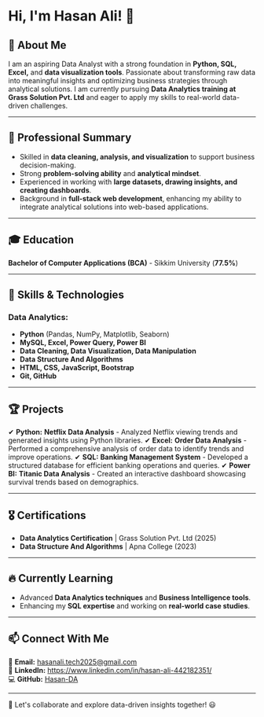 # Hi, I'm Hasan Ali! 👋

## 🚀 About Me
I am an aspiring Data Analyst with a strong foundation in **Python, SQL, Excel,** and **data visualization tools**. Passionate about transforming raw data into meaningful insights and optimizing business strategies through analytical solutions. I am currently pursuing **Data Analytics training at Grass Solution Pvt. Ltd** and eager to apply my skills to real-world data-driven challenges.

---

## 💼 Professional Summary
- Skilled in **data cleaning, analysis, and visualization** to support business decision-making.
- Strong **problem-solving ability** and **analytical mindset**.
- Experienced in working with **large datasets, drawing insights, and creating dashboards**.
- Background in **full-stack web development**, enhancing my ability to integrate analytical solutions into web-based applications.

---

## 🎓 Education
**Bachelor of Computer Applications (BCA)** - Sikkim University (**77.5%**)

---

## 🔧 Skills & Technologies
### **Data Analytics:**
- **Python** (Pandas, NumPy, Matplotlib, Seaborn)
- **MySQL, Excel, Power Query, Power BI**
- **Data Cleaning, Data Visualization, Data Manipulation**
- **Data Structure And Algorithms**
- **HTML, CSS, JavaScript, Bootstrap**
- **Git, GitHub**

---

## 🏆 Projects
✔ **Python:** **Netflix Data Analysis** - Analyzed Netflix viewing trends and generated insights using Python libraries.
✔ **Excel:** **Order Data Analysis** - Performed a comprehensive analysis of order data to identify trends and improve operations.
✔ **SQL:** **Banking Management System** - Developed a structured database for efficient banking operations and queries.
✔ **Power BI:** **Titanic Data Analysis** - Created an interactive dashboard showcasing survival trends based on demographics.

---

## 🎖 Certifications
- **Data Analytics Certification** | Grass Solution Pvt. Ltd (2025)
- **Data Structure And Algorithms** | Apna College (2023)

---

## 🔥 Currently Learning
- Advanced **Data Analytics techniques** and **Business Intelligence tools**.
- Enhancing my **SQL expertise** and working on **real-world case studies**.

---

## 📫 Connect With Me
📧 **Email:** [hasanali.tech2025@gmail.com](mailto:hasanali.tech2025@gmail.com)  
🔗 **LinkedIn:** https://www.linkedin.com/in/hasan-ali-442182351/  
💻 **GitHub:** [Hasan-DA](https://github.com/Hasan-DA)

---

🚀 Let's collaborate and explore data-driven insights together! 😃
